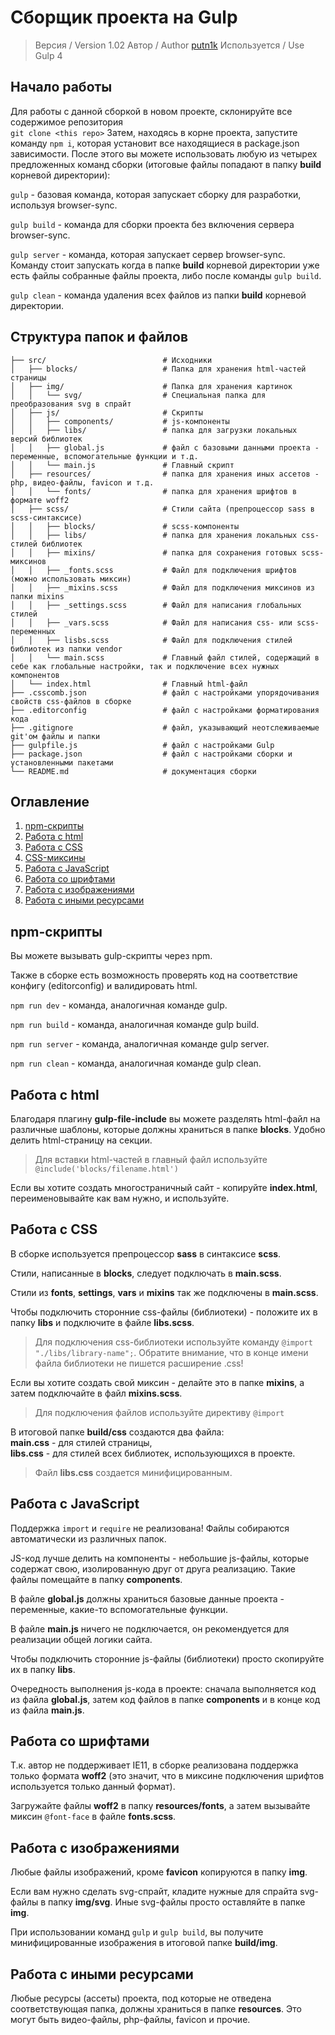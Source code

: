 # Сборщик проекта на Gulp

> Версия / Version 1.02
> Автор / Author [putn1k](https://github.com/putn1k/)
> Используется / Use Gulp 4

## Начало работы

Для работы с данной сборкой в новом проекте, склонируйте все содержимое репозитория <br>
`git clone <this repo>`
Затем, находясь в корне проекта, запустите команду `npm i`, которая установит все находящиеся в package.json зависимости.
После этого вы можете использовать любую из четырех предложенных команд сборки (итоговые файлы попадают в папку __build__ корневой директории): <br>

`gulp` - базовая команда, которая запускает сборку для разработки, используя browser-sync.

`gulp build` - команда для сборки проекта без включения сервера browser-sync.

`gulp server` - команда, которая запускает сервер browser-sync. Команду стоит запускать когда в папке __build__ корневой директории уже есть файлы собранные файлы проекта, либо после команды `gulp build`.

`gulp clean` - команда удаления всех файлов из папки __build__ корневой директории.

## Структура папок и файлов

```
├── src/                          # Исходники
│   ├── blocks/                   # Папка для хранения html-частей страницы
│   ├── img/                      # Папка для хранения картинок
│   │   └── svg/                  # Специальная папка для преобразования svg в спрайт
│   ├── js/                       # Скрипты
│   │   ├── components/           # js-компоненты
│   │   ├── libs/                 # папка для загрузки локальных версий библиотек
│   │   ├── global.js             # файл с базовыми данными проекта - переменные, вспомогательные функции и т.д.
│   │   └── main.js               # Главный скрипт
│   ├── resources/                # папка для хранения иных ассетов - php, видео-файлы, favicon и т.д.
│   │   └── fonts/                # папка для хранения шрифтов в формате woff2
│   ├── scss/                     # Стили сайта (препроцессор sass в scss-синтаксисе)
│   │   ├── blocks/               # scss-компоненты
│   │   ├── libs/                 # папка для хранения локальных css-стилей библиотек
│   │   ├── mixins/               # папка для сохранения готовых scss-миксинов
│   │   ├── _fonts.scss           # Файл для подключения шрифтов (можно использовать миксин)
│   │   ├── _mixins.scss          # Файл для подключения миксинов из папки mixins
│   │   ├── _settings.scss        # Файл для написания глобальных стилей
│   │   ├── _vars.scss            # Файл для написания css- или scss-переменных
│   │   ├── lisbs.scss            # Файл для подключения стилей библиотек из папки vendor
│   │   └── main.scss             # Главный файл стилей, содержащий в себе как глобальные настройки, так и подключение всех нужных компонентов
│   └── index.html                # Главный html-файл
├── .csscomb.json                 # файл с настройками упорядочивания свойств css-файлов в сборке
├── .editorconfig                 # файл с настройками форматирования кода
├── .gitignore                    # файл, указывающий неотслеживаемые git'ом файлы и папки 
├── gulpfile.js                   # файл с настройками Gulp
├── package.json                  # файл с настройками сборки и установленными пакетами
└── README.md                     # документация сборки
```

## Оглавление
1. [npm-скрипты](#npm-скрипты)
2. [Работа с html](#работа-с-html)
3. [Работа с CSS](#работа-с-css)
4. [CSS-миксины](#css-миксины)
5. [Работа с JavaScript](#работа-с-javascript)
6. [Работа со шрифтами](#работа-со-шрифтами)
7. [Работа с изображениями](#работа-с-изображениями)
8. [Работа с иными ресурсами](#работа-с-иными-ресурсами)


## npm-скрипты

Вы можете вызывать gulp-скрипты через npm.

Также в сборке есть возможность проверять код на соответствие конфигу (editorconfig) и валидировать html.

`npm run dev` - команда, аналогичная команде gulp.

`npm run build` - команда, аналогичная команде gulp build.

`npm run server` - команда, аналогичная команде gulp server.

`npm run clean` - команда, аналогичная команде gulp clean.

## Работа с html

Благодаря плагину __gulp-file-include__ вы можете разделять html-файл на различные шаблоны, которые должны храниться в папке __blocks__. Удобно делить html-страницу на секции.

> Для вставки html-частей в главный файл используйте `@include('blocks/filename.html')`

Если вы хотите создать многостраничный сайт - копируйте __index.html__, переименовывайте как вам нужно, и используйте.

## Работа с CSS

В сборке используется препроцессор __sass__ в синтаксисе __scss__.

Стили, написанные в __blocks__, следует подключать в __main.scss__.

Стили из __fonts__, __settings__, __vars__ и __mixins__ так же подключены в __main.scss__.

Чтобы подключить сторонние css-файлы (библиотеки) - положите их в папку __libs__ и подключите в файле __libs.scss__.

> Для подключения css-библиотеки используйте команду `@import "./libs/library-name";`. Обратите внимание, что в конце имени файла библиотеки не пишется расширение .css!

Если вы хотите создать свой миксин - делайте это в папке __mixins__, а затем подключайте в файл __mixins.scss__.

> Для подключения файлов используйте директиву `@import`

В итоговой папке __build/css__ создаются два файла: <br> __main.css__ - для стилей страницы, <br> __libs.css__ - для стилей всех библиотек, использующихся в проекте.

> Файл __libs.css__ создается минифицированным.

## Работа с JavaScript

Поддержка `import` и `require` не реализована! Файлы собираются автоматически из различных папок.

JS-код лучше делить на компоненты - небольшие js-файлы, которые содержат свою, изолированную друг от друга реализацию. Такие файлы помещайте в папку __components__.

В файле __global.js__ должны храниться базовые данные проекта - переменные, какие-то вспомогательные функции.

В файле __main.js__ ничего не подключается, он рекомендуется для реализации общей логики сайта.

Чтобы подключить сторонние js-файлы (библиотеки) просто скопируйте их в папку __libs__.

Очередность выполнения js-кода в проекте: сначала выполняется код из файла __global.js__, затем код файлов в папке __components__ и в конце код из файла  __main.js__.

## Работа со шрифтами

Т.к. автор не поддерживает IE11, в сборке реализована поддержка только формата __woff2__ (это значит, что в миксине подключения шрифтов используется только данный формат).

Загружайте файлы __woff2__ в папку __resources/fonts__, а затем вызывайте миксин `@font-face` в файле __fonts.scss__.

## Работа с изображениями

Любые файлы изображений, кроме __favicon__ копируются в папку __img__.

Если вам нужно сделать svg-спрайт, кладите нужные для спрайта svg-файлы в папку __img/svg__. Иные svg-файлы просто оставляйте в папке __img__.

При использовании команд `gulp` и `gulp build`, вы получите минифицированные изображения в итоговой папке __build/img__.

## Работа с иными ресурсами

Любые ресурсы (ассеты) проекта, под которые не отведена соответствующая папка, должны храниться в папке __resources__. Это могут быть видео-файлы, php-файлы, favicon и прочие.



